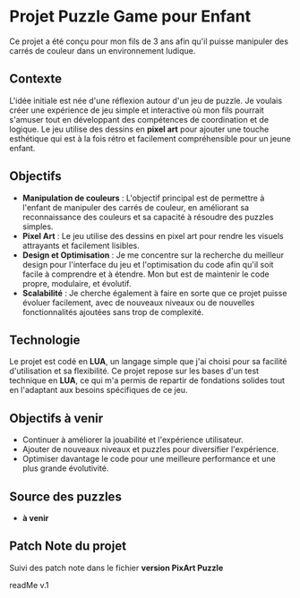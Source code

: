 # Projet Puzzle Game pour Enfant

Ce projet a été conçu pour mon fils de 3 ans afin qu'il puisse manipuler des carrés de couleur dans un environnement ludique.

## Contexte

L'idée initiale est née d'une réflexion autour d'un jeu de puzzle. Je voulais créer une expérience de jeu simple et interactive où mon fils pourrait s'amuser tout en développant des compétences de coordination et de logique. Le jeu utilise des dessins en **pixel art** pour ajouter une touche esthétique qui est à la fois rétro et facilement compréhensible pour un jeune enfant.

## Objectifs

- **Manipulation de couleurs** : L'objectif principal est de permettre à l'enfant de manipuler des carrés de couleur, en améliorant sa reconnaissance des couleurs et sa capacité à résoudre des puzzles simples.
- **Pixel Art** : Le jeu utilise des dessins en pixel art pour rendre les visuels attrayants et facilement lisibles.
- **Design et Optimisation** : Je me concentre sur la recherche du meilleur design pour l'interface du jeu et l'optimisation du code afin qu'il soit facile à comprendre et à étendre. Mon but est de maintenir le code propre, modulaire, et évolutif.
- **Scalabilité** : Je cherche également à faire en sorte que ce projet puisse évoluer facilement, avec de nouveaux niveaux ou de nouvelles fonctionnalités ajoutées sans trop de complexité.

## Technologie

Le projet est codé en **LUA**, un langage simple que j'ai choisi pour sa facilité d'utilisation et sa flexibilité. Ce projet repose sur les bases d'un test technique en **LUA**, ce qui m'a permis de repartir de fondations solides tout en l'adaptant aux besoins spécifiques de ce jeu.

## Objectifs à venir

- Continuer à améliorer la jouabilité et l'expérience utilisateur.
- Ajouter de nouveaux niveaux et puzzles pour diversifier l'expérience.
- Optimiser davantage le code pour une meilleure performance et une plus grande évolutivité.

## Source des puzzles

- **à venir**

## Patch Note du projet

Suivi des patch note dans le fichier **version PixArt Puzzle**

readMe v.1